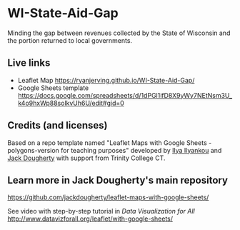 # WI-State-Aid-Gap
Minding the gap between revenues collected by the State of Wisconsin and the portion returned to local governments.

## Live links
- Leaflet Map https://ryanjerving.github.io/WI-State-Aid-Gap/
- Google Sheets template https://docs.google.com/spreadsheets/d/1dPGl1ifD8X9yWy7NEtNsm3U_k4o9hxWp88solkvUh6U/edit#gid=0

## Credits (and licenses)
Based on a repo template named "Leaflet Maps with Google Sheets - polygons-version for teaching purposes" developed by [Ilya Ilyankou](https://github.com/ilyankou) and [Jack Dougherty](https://github.com/jackdougherty) with support from Trinity College CT.

## Learn more in Jack Dougherty's main repository
https://github.com/jackdougherty/leaflet-maps-with-google-sheets/

See video with step-by-step tutorial in *Data Visualization for All* http://www.datavizforall.org/leaflet/with-google-sheets/
